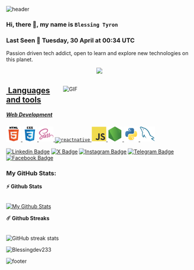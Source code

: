 ![header](https://capsule-render.vercel.app/api?type=wave&color=gradient&height=300&section=header&text=Blessingdev233%20&fontSize=90&animation=fadeIn&fontAlignY=38&desc=Welcome%20to%20my%20world%20of%20endless%20learning%20adventure!&descAlignY=53&descAlign=62)
### Hi, there 👋, my name is `Blessing Tyron`
### Last Seen :eyes: Tuesday, 30 April at 00:34 UTC

Passion driven tech addict, open to learn and explore new technologies on 
this planet.

<p align="center">
  <a href="https://github.com/DenverCoder1/readme-typing-svg"><img 
src="https://readme-typing-svg.herokuapp.com/?lines=%20The%20more%20you%20know;The%20more%20you%20realize;you%20don't%20know&font=Fira%20Code&center=true&width=440&height=45&color=f75c7e&vCenter=true&size=22">
</p>

<img align="right" alt="GIF" src="./programmer.gif" width="350" />

## ️ Languages and tools


##### Web Development
<code><img 
src="https://raw.githubusercontent.com/devicons/devicon/master/icons/html5/html5-original-wordmark.svg" 
alt="html5" width="40"/></code>
<code><img 
src="https://raw.githubusercontent.com/devicons/devicon/master/icons/css3/css3-original-wordmark.svg" 
alt="css3" width="40"/></code>
<code><img 
src="https://raw.githubusercontent.com/devicons/devicon/master/icons/sass/sass-original.svg" 
alt="sass" width="40"/></code>
<code><img src="https://reactnative.dev/img/header_logo.svg" 
alt="reactnative" width="40"/></code>
<code><img 
src="https://raw.githubusercontent.com/devicons/devicon/master/icons/javascript/javascript-original.svg" 
alt="javascript" width="40"/></code>
<code><img 
src="https://raw.githubusercontent.com/devicons/devicon/master/icons/nodejs/nodejs-original.svg" 
alt="nodejs" width="40"/></code>
<code><img 
src="https://raw.githubusercontent.com/devicons/devicon/master/icons/python/python-original.svg" 
alt="python" width="40"/></code>
<code><img 
src="https://raw.githubusercontent.com/devicons/devicon/master/icons/mysql/mysql-original.svg" 
alt="mysql" width="40"/></code> 

[![Linkedin 
Badge](https://img.shields.io/badge/-LinkedIn-0e76a8?style=flat-square&logo=Linkedin&logoColor=white)](https://www.linkedin.com/in/blessing-lartey-2049a1233)
[![X 
Badge](https://img.shields.io/badge/-X-00acee?style=flat-square&logo=X&logoColor=white)](https://X.com/xlense)
[![Instagram 
Badge](https://img.shields.io/badge/-Instagram-e4405f?style=flat-square&logo=Instagram&logoColor=white)](https://www.instagram.com/tyronshotit/)
[![Telegram 
Badge](https://img.shields.io/badge/-Telegram-0088cc?style=flat-square&logo=Telegram&logoColor=white)](https://t.me/camodeli)
[![Facebook 
Badge](https://img.shields.io/badge/-Facebook-0088cc?style=flat-square&logo=Facebook&logoColor=white)](https://www.facebook.com/BlessingTetteh)
   

### My GitHub Stats:
	
  <summary><b>⚡ Github Stats</b></summary>

  <br />  
  
[![My Github 
Stats](https://github-readme-stats.vercel.app/api?username=Blessingdev233&theme=radical)](https://github.com/Blessingdev233/github-readme-stats)
	
  <summary><b>☄️ Github Streaks</b></summary>

  <br />
  
  ![GitHub streak 
stats](https://github-readme-streak-stats.herokuapp.com/?user=Blessingdev233&theme=react)  
  
<p align="left"> <img 
src="https://komarev.com/ghpvc/?username=Blessingdev233&label=Profile%20views&color=0e75b6&style=flat" 
alt="Blessingdev233" /> </p>


![footer](https://capsule-render.vercel.app/api?type=wave&color=gradient&height=300&section=footer&descAlignY=51&descAlign=62)